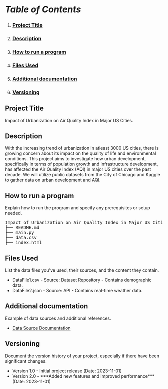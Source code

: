 ***<h1>Table of Contents</h1>***
<ol>
<li><h3><a href=#>Project Title</a></h3></li>
<li><h3><a href=#>Description</a></h3></li>
<li><h3><a href=#>How to run a program</a></h3></li>
<li><h3><a href=#>Files Used</a></h3></li>
<li><h3><a href=#>Additional documentation</a></h3></li>
<li><h3><a href=#>Versioning</a></h3></li>   
</ol>
<h2 id="Project Title">Project Title</h2>
<p>Impact of Urbanization on Air Quality Index in Major US Cities.</p>
<h2 id="Description">Description</h2>
<p>With the increasing trend of urbanization in atleast 3000 US cities, there is growing concern about its impact on the quality of life and environmental conditions. This project aims to investigate how urban development, specifically in terms of population growth and infrastructure development, has affected the Air Quality Index (AQI) in major US cities over the past decade. We will utilize public datasets from the City of Chicago and Kaggle to gather data on urban development and AQI.</p>
<h2 id="How to run a program">How to run a program</h2>
<p>Explain how to run the program and specify any prerequisites or setup needed.</p>
<pre>
Impact of Urbanization on Air Quality Index in Major US Cities/
├── README.md
├── main.py
├── data.csv
├── index.html
</pre>
<h2 id="Files Used">Files Used</h2>
<p>List the data files you've used, their sources, and the content they contain.</p>
<ul>
    <li>DataFile1.csv - Source: Dataset Repository - Contains demographic data.</li>
    <li>DataFile2.json - Source: API - Contains real-time weather data.</li>
</ul>
<h2 id="Additional documentation">Additional documentation</h2>
<p>Example of data sources and additional references.</p>
<ul>
    <li><a href="https://example.com/data-source">Data Source Documentation</a></li>
</ul>
<h2 id="Versioning">Versioning</h2>
<p>Document the version history of your project, especially if there have been significant changes.</p>
<ul>
    <li>Version 1.0 - Initial project release (Date: 2023-11-01)</li>
    <li>Version 2.0 - ***Added new features and improved performance*** (Date: 2023-11-01)</li>
</ul>
